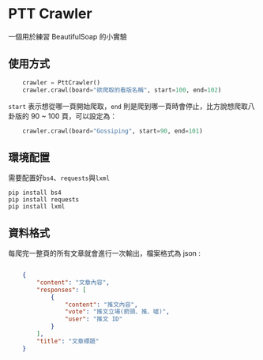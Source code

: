 # PTT Crawler

一個用於練習 BeautifulSoap 的小實驗

## 使用方式

```python
    crawler = PttCrawler()
    crawler.crawl(board="欲爬取的看版名稱", start=100, end=102)
```
`start` 表示想從哪一頁開始爬取，`end` 則是爬到哪一頁時會停止，比方說想爬取八卦版的 90 ~ 100 頁，可以設定為：

```python
	crawler.crawl(board="Gossiping", start=90, end=101)
```

## 環境配置

需要配置好`bs4`、`requests`與`lxml`

```
pip install bs4
pip install requests
pip install lxml
```

## 資料格式

每爬完一整頁的所有文章就會進行一次輸出，檔案格式為 json :

```json

    {
        "content": "文章內容",
        "responses": [
            {
                "content": "推文內容", 
                "vote": "推文立場(箭頭、推、噓)", 
                "user": "推文 ID"
            }
        ], 
        "title": "文章標題"
    }
```

